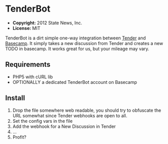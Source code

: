 # TenderBot

* **Copyright:** 2012 State News, Inc.
* **License:** MIT

TenderBot is a dirt simple one-way integration between [Tender](http://tenderapp.com) and [Basecamp](http://basecamp.com). It simply takes a new discussion from Tender and creates a new TODO in basecamp. It works great for us, but your mileage may vary.

## Requirements

* PHP5 with cURL lib
* OPTIONALLY a dedicated TenderBot account on Basecamp

## Install

1. Drop the file somewhere web readable, you should try to obfuscate the URL somewhat since Tender webhooks are open to all.
2. Set the config vars in the file
3. Add the webhook for a New Discussion in Tender
4. ...
5. Profit?
